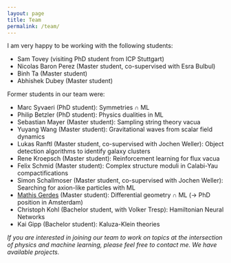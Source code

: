 ```yaml
---
layout: page
title: Team
permalink: /team/
---
```


I am very happy to be working with the following students:

- Sam Tovey (visiting PhD student from ICP Stuttgart)
- Nicolas Baron Perez (Master student, co-supervised with Esra Bulbul)
- Binh Ta (Master student)
- Abhishek Dubey (Master student)

Former students in our team were:

- Marc Syvaeri (PhD student): Symmetries &cap; ML
- Philip Betzler (PhD student): Physics dualities in ML
- Sebastian Mayer (Master student): Sampling string theory vacua
- Yuyang Wang (Master student): Gravitational waves from scalar field dynamics
- Lukas Ranftl (Master student, co-supervised with Jochen Weller): Object detection algorithms to identify galaxy clusters
- Rene Kroepsch (Master student): Reinforcement learning for flux vacua 
- Felix Schmid (Master student): Complex structure moduli in Calabi-Yau compactifications
- Simon Schallmoser (Master student, co-supervised with Jochen Weller): Searching for axion-like particles with ML
- [Mathis Gerdes](https://mathisgerdes.github.io) (Master student): Differential geometry &cap; ML (-> PhD position in Amsterdam)
- Christoph Kohl (Bachelor student, with Volker Tresp): Hamiltonian Neural Networks
- Kai Gipp (Bachelor student): Kaluza-Klein theories


*If you are interested in joining our team to work on topics at the intersection of physics and machine learning, please feel free to contact me. We have available projects.*
